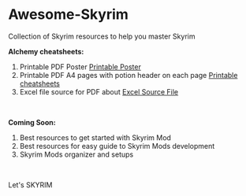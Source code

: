 # Awesome-Skyrim
Collection of Skyrim resources to help you master Skyrim

**Alchemy cheatsheets:**
1. Printable PDF Poster [Printable Poster](../main/AlchemyDocs/Skyrim%20Alchemy%20Poster.pdf)
2. Printable PDF A4 pages with potion header on each page [Printable cheatsheets](../main/AlchemyDocs/Skyrim%20Alchemy%20Printout.pdf)
3. Excel file source for PDF about [Excel Source File](../main/AlchemyDocs/Skyrim%20Alchemy.xlsx)
<BR/>


**Coming Soon:**
1. Best resources to get started with Skyrim Mod
2. Best resources for easy guide to Skyrim Mods development
3. Skyrim Mods organizer and setups
<BR/>


Let's SKYRIM